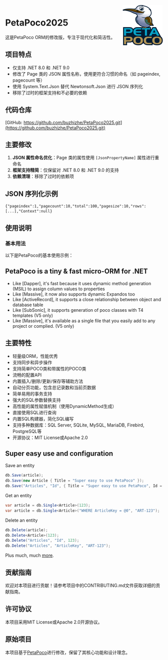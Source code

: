 <img align="right" alt="PetaPoco Logo" width="128" src="Media/Logo2/PetaPocoLogo2_256.png">

# PetaPoco2025

这是PetaPoco ORM的修改版，专注于现代化和简洁性。

## 项目特点

- 仅支持 .NET 8.0 和 .NET 9.0
- 修改了 Page 类的 JSON 属性名称，使用更符合习惯的命名（如 pageindex, pagecount 等）
- 使用 System.Text.Json 替代 Newtonsoft.Json 进行 JSON 序列化
- 移除了过时的框架支持和不必要的依赖

## 代码仓库

[GitHub: https://github.com/buzhizhe/PetaPoco2025.git](https://github.com/buzhizhe/PetaPoco2025.git)

## 主要修改

1. **JSON 属性命名优化**：Page 类的属性使用 `[JsonPropertyName]` 属性进行重命名
2. **框架支持精简**：仅保留对 .NET 8.0 和 .NET 9.0 的支持
3. **依赖清理**：移除了过时的依赖项

## JSON 序列化示例

```
{"pageindex":1,"pagecount":10,"total":100,"pagesize":10,"rows":[...],"Context":null}
```

## 使用说明

### 基本用法

以下是PetaPoco的基本使用示例：

## PetaPoco is a tiny & fast micro-ORM for .NET

* Like [Dapper], it's fast because it uses dynamic method generation (MSIL) to assign column values to properties
* Like [Massive], it now also supports dynamic Expandos too
* Like [ActiveRecord], it supports a close relationship between object and database table
* Like [SubSonic], it supports generation of poco classes with T4 templates (V5 only)
* Like [Massive], it's available as a single file that you easily add to any project or complied. (V5 only)

## 主要特性

* 轻量级ORM，性能优秀
* 支持同步和异步操作
* 支持简单POCO类和带属性的POCO类
* 流畅的配置API
* 内置插入/删除/更新/保存等辅助方法
* 自动分页功能，包含总记录数和当前页数据
* 简单易用的事务支持
* 强大的SQL参数替换支持
* 高性能的属性赋值机制（使用DynamicMethod生成）
* 直接使用SQL进行查询
* 内置SQL构建器，简化SQL编写
* 支持多种数据库：SQL Server, SQLite, MySQL, MariaDB, Firebird, PostgreSQL等
* 开源协议：MIT License或Apache 2.0

## Super easy use and configuration

Save an entity
```c#
db.Save(article);
db.Save(new Article { Title = "Super easy to use PetaPoco" });
db.Save("Articles", "Id", { Title = "Super easy to use PetaPoco", Id = Guid.New() });
```

Get an entity
```c#
var article = db.Single<Article>(123);
var article = db.Single<Article>("WHERE ArticleKey = @0", "ART-123");
```

Delete an entity
```c#
db.Delete(article);
db.Delete<Article>(123);
db.Delete("Articles", "Id", 123);
db.Delete("Articles", "ArticleKey", "ART-123");
```

Plus much, much [more](https://github.com/CollaboratingPlatypus/PetaPoco/wiki).

## 贡献指南

欢迎对本项目进行贡献！请参考项目中的CONTRIBUTING.md文件获取详细的贡献指南。

## 许可协议

本项目采用MIT License或Apache 2.0开源协议。

## 原始项目

本项目基于[PetaPoco](https://github.com/CollaboratingPlatypus/PetaPoco)进行修改，保留了其核心功能和设计理念。

